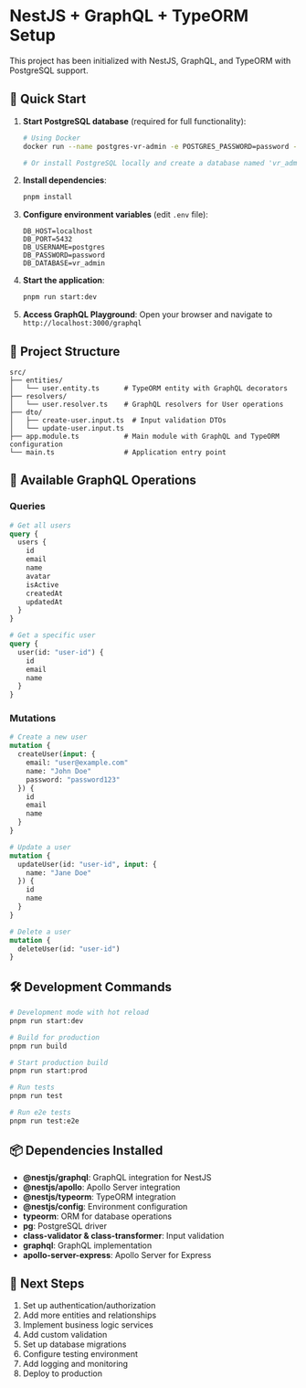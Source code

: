 # NestJS + GraphQL + TypeORM Setup

This project has been initialized with NestJS, GraphQL, and TypeORM with PostgreSQL support.

## 🚀 Quick Start

1. **Start PostgreSQL database** (required for full functionality):
   ```bash
   # Using Docker
   docker run --name postgres-vr-admin -e POSTGRES_PASSWORD=password -e POSTGRES_DB=vr_admin -p 5432:5432 -d postgres

   # Or install PostgreSQL locally and create a database named 'vr_admin'
   ```

2. **Install dependencies**:
   ```bash
   pnpm install
   ```

3. **Configure environment variables** (edit `.env` file):
   ```env
   DB_HOST=localhost
   DB_PORT=5432
   DB_USERNAME=postgres
   DB_PASSWORD=password
   DB_DATABASE=vr_admin
   ```

4. **Start the application**:
   ```bash
   pnpm run start:dev
   ```

5. **Access GraphQL Playground**:
   Open your browser and navigate to `http://localhost:3000/graphql`

## 📁 Project Structure

```
src/
├── entities/
│   └── user.entity.ts      # TypeORM entity with GraphQL decorators
├── resolvers/
│   └── user.resolver.ts    # GraphQL resolvers for User operations
├── dto/
│   ├── create-user.input.ts  # Input validation DTOs
│   └── update-user.input.ts
├── app.module.ts           # Main module with GraphQL and TypeORM configuration
└── main.ts                 # Application entry point
```

## 🔧 Available GraphQL Operations

### Queries
```graphql
# Get all users
query {
  users {
    id
    email
    name
    avatar
    isActive
    createdAt
    updatedAt
  }
}

# Get a specific user
query {
  user(id: "user-id") {
    id
    email
    name
  }
}
```

### Mutations
```graphql
# Create a new user
mutation {
  createUser(input: {
    email: "user@example.com"
    name: "John Doe"
    password: "password123"
  }) {
    id
    email
    name
  }
}

# Update a user
mutation {
  updateUser(id: "user-id", input: {
    name: "Jane Doe"
  }) {
    id
    name
  }
}

# Delete a user
mutation {
  deleteUser(id: "user-id")
}
```

## 🛠 Development Commands

```bash
# Development mode with hot reload
pnpm run start:dev

# Build for production
pnpm run build

# Start production build
pnpm run start:prod

# Run tests
pnpm run test

# Run e2e tests
pnpm run test:e2e
```

## 📦 Dependencies Installed

- **@nestjs/graphql**: GraphQL integration for NestJS
- **@nestjs/apollo**: Apollo Server integration
- **@nestjs/typeorm**: TypeORM integration
- **@nestjs/config**: Environment configuration
- **typeorm**: ORM for database operations
- **pg**: PostgreSQL driver
- **class-validator & class-transformer**: Input validation
- **graphql**: GraphQL implementation
- **apollo-server-express**: Apollo Server for Express

## 🎯 Next Steps

1. Set up authentication/authorization
2. Add more entities and relationships
3. Implement business logic services
4. Add custom validation
5. Set up database migrations
6. Configure testing environment
7. Add logging and monitoring
8. Deploy to production